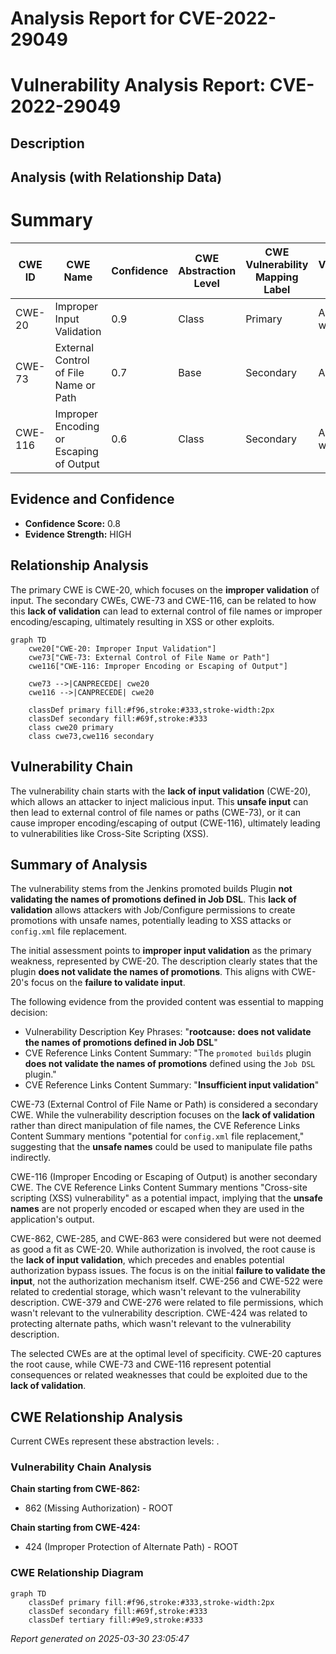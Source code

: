# Analysis Report for CVE-2022-29049

# Vulnerability Analysis Report: CVE-2022-29049

## Description



## Analysis (with Relationship Data)

# Summary
| CWE ID | CWE Name | Confidence | CWE Abstraction Level | CWE Vulnerability Mapping Label | CWE-Vulnerability Mapping Notes |
|---|---|---|---|---|---|
| CWE-20 | Improper Input Validation | 0.9 | Class | Primary | Allowed-with-Review |
| CWE-73 | External Control of File Name or Path | 0.7 | Base | Secondary | Allowed |
| CWE-116 | Improper Encoding or Escaping of Output | 0.6 | Class | Secondary | Allowed-with-Review |

## Evidence and Confidence

*   **Confidence Score:** 0.8
*   **Evidence Strength:** HIGH

## Relationship Analysis
The primary CWE is CWE-20, which focuses on the **improper validation** of input. The secondary CWEs, CWE-73 and CWE-116, can be related to how this **lack of validation** can lead to external control of file names or improper encoding/escaping, ultimately resulting in XSS or other exploits.

```mermaid
graph TD
    cwe20["CWE-20: Improper Input Validation"]
    cwe73["CWE-73: External Control of File Name or Path"]
    cwe116["CWE-116: Improper Encoding or Escaping of Output"]

    cwe73 -->|CANPRECEDE| cwe20
    cwe116 -->|CANPRECEDE| cwe20

    classDef primary fill:#f96,stroke:#333,stroke-width:2px
    classDef secondary fill:#69f,stroke:#333
    class cwe20 primary
    class cwe73,cwe116 secondary
```

## Vulnerability Chain
The vulnerability chain starts with the **lack of input validation** (CWE-20), which allows an attacker to inject malicious input. This **unsafe input** can then lead to external control of file names or paths (CWE-73), or it can cause improper encoding/escaping of output (CWE-116), ultimately leading to vulnerabilities like Cross-Site Scripting (XSS).

## Summary of Analysis
The vulnerability stems from the Jenkins promoted builds Plugin **not validating the names of promotions defined in Job DSL**. This **lack of validation** allows attackers with Job/Configure permissions to create promotions with unsafe names, potentially leading to XSS attacks or `config.xml` file replacement.

The initial assessment points to **improper input validation** as the primary weakness, represented by CWE-20. The description clearly states that the plugin **does not validate the names of promotions**. This aligns with CWE-20's focus on the **failure to validate input**.

The following evidence from the provided content was essential to mapping decision:
*   Vulnerability Description Key Phrases: "**rootcause:** **does not validate the names of promotions defined in Job DSL**"
*   CVE Reference Links Content Summary: "The `promoted builds` plugin **does not validate the names of promotions** defined using the `Job DSL` plugin."
*   CVE Reference Links Content Summary: "**Insufficient input validation**"

CWE-73 (External Control of File Name or Path) is considered a secondary CWE. While the vulnerability description focuses on the **lack of validation** rather than direct manipulation of file names, the CVE Reference Links Content Summary mentions "potential for `config.xml` file replacement," suggesting that the **unsafe names** could be used to manipulate file paths indirectly.

CWE-116 (Improper Encoding or Escaping of Output) is another secondary CWE. The CVE Reference Links Content Summary mentions "Cross-site scripting (XSS) vulnerability" as a potential impact, implying that the **unsafe names** are not properly encoded or escaped when they are used in the application's output.

CWE-862, CWE-285, and CWE-863 were considered but were not deemed as good a fit as CWE-20. While authorization is involved, the root cause is the **lack of input validation**, which precedes and enables potential authorization bypass issues. The focus is on the initial **failure to validate the input**, not the authorization mechanism itself.
CWE-256 and CWE-522 were related to credential storage, which wasn't relevant to the vulnerability description.
CWE-379 and CWE-276 were related to file permissions, which wasn't relevant to the vulnerability description.
CWE-424 was related to protecting alternate paths, which wasn't relevant to the vulnerability description.

The selected CWEs are at the optimal level of specificity. CWE-20 captures the root cause, while CWE-73 and CWE-116 represent potential consequences or related weaknesses that could be exploited due to the **lack of validation**.


## CWE Relationship Analysis

Current CWEs represent these abstraction levels: .


### Vulnerability Chain Analysis

**Chain starting from CWE-862:**
- 862 (Missing Authorization) - ROOT


**Chain starting from CWE-424:**
- 424 (Improper Protection of Alternate Path) - ROOT



### CWE Relationship Diagram

```mermaid
graph TD
    classDef primary fill:#f96,stroke:#333,stroke-width:2px
    classDef secondary fill:#69f,stroke:#333
    classDef tertiary fill:#9e9,stroke:#333
```



*Report generated on 2025-03-30 23:05:47*
